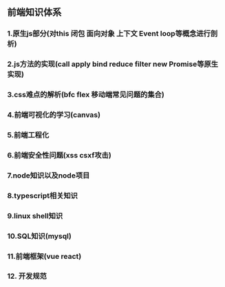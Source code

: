 ##  前端知识体系

### 1.原生js部分(对this 闭包 面向对象 上下文 Event loop等概念进行剖析)

### 2.js方法的实现(call apply bind reduce filter new Promise等原生实现)

### 3.css难点的解析(bfc flex 移动端常见问题的集合)

### 4.前端可视化的学习(canvas)

### 5.前端工程化

### 6.前端安全性问题(xss csxf攻击)

### 7.node知识以及node项目

### 8.typescript相关知识

### 9.linux shell知识

### 10.SQL知识(mysql)

### 11.前端框架(vue react)

### 12. 开发规范
